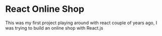 # React Online Shop
This was my first project playing around with react couple of years ago,
I was trying to build an online shop with React.js
